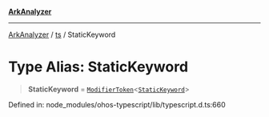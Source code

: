 [**ArkAnalyzer**](../../../../README.md)

***

[ArkAnalyzer](../../../../globals.md) / [ts](../README.md) / StaticKeyword

# Type Alias: StaticKeyword

> **StaticKeyword** = [`ModifierToken`](../interfaces/ModifierToken.md)\<[`StaticKeyword`](../enumerations/SyntaxKind.md#statickeyword)\>

Defined in: node\_modules/ohos-typescript/lib/typescript.d.ts:660

